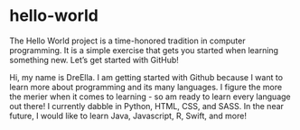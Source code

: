 # hello-world
The Hello World project is a time-honored tradition in computer programming. It is a simple exercise that gets you started when learning something new. Let’s get started with GitHub!

Hi, my name is DreElla. I am getting started with Github because I want to learn more about programming and its many languages. I figure the more the merier when
it comes to learning - so am ready to learn every language out there! I currently dabble in Python, HTML, CSS, and SASS. In the near future, I would like to learn
Java, Javascript, R, Swift, and more!
